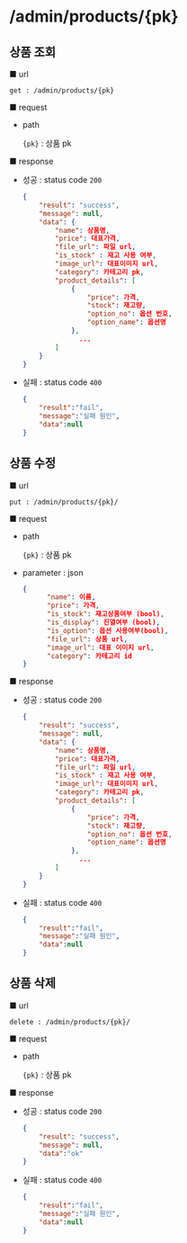 # /admin/products/{pk}

## 상품 조회

■ url

 `get : /admin/products/{pk}` 

■ request

- path

  `{pk}` : 상품 pk

■ response

- 성공 : status code `200`

  ```json
  {
      "result": "success",
      "message": null,
      "data": {
          "name": 상품명,
          "price": 대표가격,
          "file_url": 파일 url,
          "is_stock" : 재고 사용 여부,
          "image_url": 대표이미지 url,
          "category": 카테고리 pk,
          "product_details": [
              {
                  "price": 가격,
                  "stock": 재고량,
                  "option_no": 옵션 번호,
                  "option_name": 옵션명
              },
  				...
          ]
      }
  }
  ```

- 실패 : status code `400`

  ```json
  {
      "result":"fail",
      "message":"실패 원인",
      "data":null
  }
  ```



## 상품 수정

■ url

 `put : /admin/products/{pk}/` 

■ request

- path

  `{pk}` : 상품 pk

- parameter : json

  ```json
  {
        "name": 이름,
        "price": 가격,
        "is_stock": 재고상품여부 (bool),
        "is_display": 진열여부 (bool),
        "is_option": 옵션 사용여부(bool),
        "file_url": 상품 url,
        "image_url": 대표 이미지 url,
        "category": 카테고리 id
  }
  ```

■ response

- 성공 : status code `200`

  ```json
  {
      "result": "success",
      "message": null,
      "data": {
          "name": 상품명,
          "price": 대표가격,
          "file_url": 파일 url,
          "is_stock" : 재고 사용 여부,
          "image_url": 대표이미지 url,
          "category": 카테고리 pk,
          "product_details": [
              {
                  "price": 가격,
                  "stock": 재고량,
                  "option_no": 옵션 번호,
                  "option_name": 옵션명
              },
  				...
          ]
      }
  }
  ```


- 실패 : status code `400`

  ```json
  {
      "result":"fail",
      "message":"실패 원인",
      "data":null
  }
  ```



##  상품 삭제

■ url

 `delete : /admin/products/{pk}/`

■ request

- path

  `{pk}` : 상품 pk

■ response

- 성공 : status code `200`

  ```json
  {
      "result": "success", 
      "message": null, 
      "data":"ok"
  }
  ```



- 실패 : status code `400`

  ```json
  {
      "result":"fail",
      "message":"실패 원인",
      "data":null
  }
  ```

